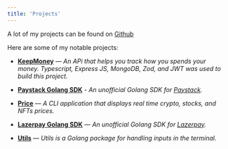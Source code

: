 ```yaml
---
title: 'Projects'
---
```


A lot of my projects can be found on [Github](https://github.com/rxxcc)

Here are some of my notable projects:

- [**KeepMoney**](https://github.com/rxxcc/keepmoney) — _An APi that helps you track how you spends your money. Typescript, Express JS, MongoDB, Zod, and JWT was used to build this project._

- [**Paystack Golang SDK**](https://github.com/rxxcc/paystack-go-sdk) - _An unofficial Golang SDK for [Paystack](https://paystack.com)._

- [**Price**](https://github.com/rxxcc/price-action) — _A CLI application that displays real time crypto, stocks, and NFTs prices._

- [**Lazerpay Golang SDK**](https://github.com/rxxcc/lazerpay-go-sdk) — _An unofficial Golang SDK for [Lazerpay](https://lazerpay.finance/)._

- [**Utils**](https://github.com/rxxcc/utils) — _Utils is a Golang package for handling inputs in the terminal._
